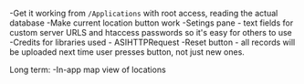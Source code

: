 -Get it working from `/Applications` with root access, reading the actual database
-Make current location button work
-Setings pane - text fields for custom server URLS and htaccess passwords so it's easy for others to use
-Credits for libraries used - ASIHTTPRequest
-Reset button - all records will be uploaded next time user presses button, not just new ones.

Long term:
-In-app map view of locations